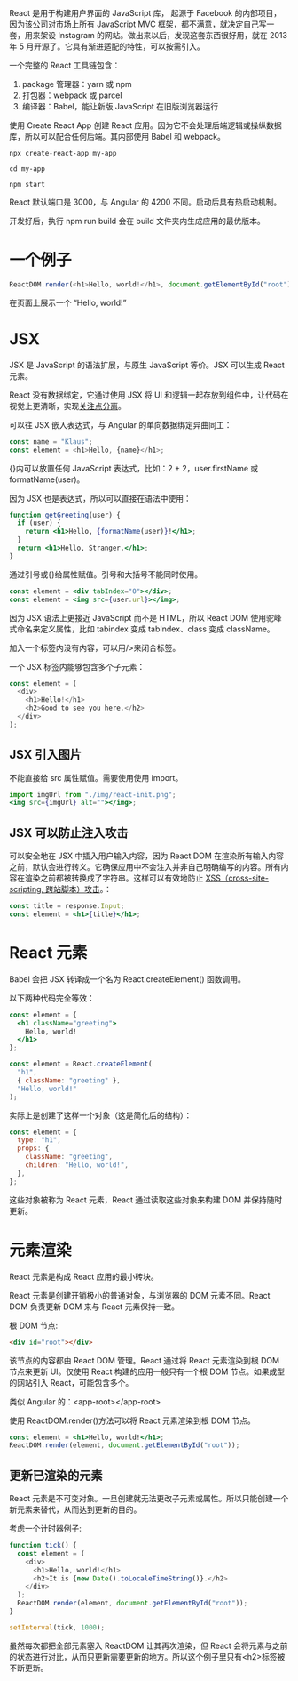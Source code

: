 React 是用于构建用户界面的 JavaScript 库， 起源于 Facebook 的内部项目，因为该公司对市场上所有 JavaScript MVC 框架，都不满意，就决定自己写一套，用来架设 Instagram 的网站。做出来以后，发现这套东西很好用，就在 2013 年 5 月开源了。它具有渐进适配的特性，可以按需引入。

一个完整的 React 工具链包含：

1. package 管理器：yarn 或 npm
2. 打包器：webpack 或 parcel
3. 编译器：Babel，能让新版 JavaScript 在旧版浏览器运行

使用 Create React App 创建 React 应用。因为它不会处理后端逻辑或操纵数据库，所以可以配合任何后端。其内部使用 Babel 和 webpack。

```
npx create-react-app my-app

cd my-app

npm start
```

React 默认端口是 3000，与 Angular 的 4200 不同。启动后具有热启动机制。

开发好后，执行 npm run build 会在 build 文件夹内生成应用的最优版本。

# 一个例子

```js
ReactDOM.render(<h1>Hello, world!</h1>, document.getElementById("root"));
```

在页面上展示一个 “Hello, world!”

# JSX

JSX 是 JavaScript 的语法扩展，与原生 JavaScript 等价。JSX 可以生成 React 元素。

React 没有数据绑定，它通过使用 JSX 将 UI 和逻辑一起存放到组件中，让代码在视觉上更清晰，实现[关注点分离](https://zh.wikipedia.org/wiki/关注点分离)。

可以往 JSX 嵌入表达式，与 Angular 的单向数据绑定异曲同工：

```javascript
const name = "Klaus";
const element = <h1>Hello, {name}</h1>;
```

{}内可以放置任何 JavaScript 表达式，比如：2 + 2，user.firstName 或 formatName(user)。

因为 JSX 也是表达式，所以可以直接在语法中使用：

```jsx
function getGreeting(user) {
  if (user) {
    return <h1>Hello, {formatName(user)}!</h1>;
  }
  return <h1>Hello, Stranger.</h1>;
}
```

通过引号或{}给属性赋值。引号和大括号不能同时使用。

```jsx
const element = <div tabIndex="0"></div>;
const element = <img src={user.url}></img>;
```

因为 JSX 语法上更接近 JavaScript 而不是 HTML，所以 React DOM 使用驼峰式命名来定义属性，比如 tabindex 变成 tabIndex、class 变成 className。

加入一个标签内没有内容，可以用/>来闭合标签。

一个 JSX 标签内能够包含多个子元素：

```js
const element = (
  <div>
    <h1>Hello!</h1>
    <h2>Good to see you here.</h2>
  </div>
);
```

## JSX 引入图片

不能直接给 src 属性赋值。需要使用使用 import。

```jsx
import imgUrl from "./img/react-init.png";
<img src={imgUrl} alt=""></img>;
```

## JSX 可以防止注入攻击

可以安全地在 JSX 中插入用户输入内容，因为 React DOM 在渲染所有输入内容之前，默认会进行转义。它确保应用中不会注入并非自己明确编写的内容。所有内容在渲染之前都被转换成了字符串。这样可以有效地防止 [XSS（cross-site-scripting, 跨站脚本）攻击](https://zh.wikipedia.org/wiki/跨網站指令碼)。：

```jsx
const title = response.Input;
const element = <h1>{title}</h1>;
```

# React 元素

Babel 会把 JSX 转译成一个名为 React.createElement() 函数调用。

以下两种代码完全等效：

```jsx
const element = {
  <h1 className="greeting">
    Hello, world!
  </h1>
};
```

```jsx
const element = React.createElement(
  "h1",
  { className: "greeting" },
  "Hello, world!"
);
```

实际上是创建了这样一个对象（这是简化后的结构）：

```jsx
const element = {
  type: "h1",
  props: {
    className: "greeting",
    children: "Hello, world!",
  },
};
```

这些对象被称为 React 元素，React 通过读取这些对象来构建 DOM 并保持随时更新。

# 元素渲染

React 元素是构成 React 应用的最小砖块。

React 元素是创建开销极小的普通对象，与浏览器的 DOM 元素不同。React DOM 负责更新 DOM 来与 React 元素保持一致。

根 DOM 节点:

```html
<div id="root"></div>
```

该节点的内容都由 React DOM 管理。React 通过将 React 元素渲染到根 DOM 节点来更新 UI。仅使用 React 构建的应用一般只有一个根 DOM 节点。如果成型的网站引入 React，可能包含多个。

类似 Angular 的：\<app-root>\</app-root>

使用 ReactDOM.render()方法可以将 React 元素渲染到根 DOM 节点。

```jsx
const element = <h1>Hello, world!</h1>;
ReactDOM.render(element, document.getElementById("root"));
```

## 更新已渲染的元素

React 元素是不可变对象。一旦创建就无法更改子元素或属性。所以只能创建一个新元素来替代，从而达到更新的目的。

考虑一个计时器例子:

```js
function tick() {
  const element = (
    <div>
      <h1>Hello, world!</h1>
      <h2>It is {new Date().toLocaleTimeString()}.</h2>
    </div>
  );
  ReactDOM.render(element, document.getElementById("root"));
}

setInterval(tick, 1000);
```

虽然每次都把全部元素塞入 ReactDOM 让其再次渲染，但 React 会将元素与之前的状态进行对比，从而只更新需要更新的地方。所以这个例子里只有\<h2>标签被不断更新。
